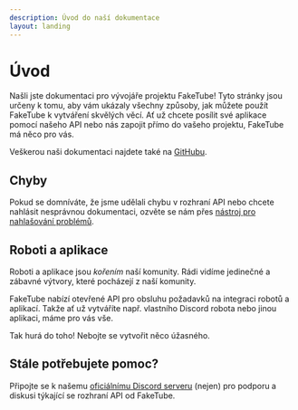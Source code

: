 ```yaml
---
description: Úvod do naší dokumentace
layout: landing
---
```


# Úvod

Našli jste dokumentaci pro vývojáře projektu FakeTube! Tyto stránky jsou určeny k tomu, aby vám ukázaly všechny způsoby, jak můžete použít FakeTube k vytváření skvělých věcí. Ať už chcete posílit své aplikace pomocí našeho API nebo nás zapojit přímo do vašeho projektu, FakeTube má něco pro vás.

Veškerou naši dokumentaci najdete také na [GitHubu](https://github.com/FakeTubeDevs/faketube-api-docs).

## Chyby

Pokud se domníváte, že jsme udělali chybu v rozhraní API nebo chcete nahlásit nesprávnou dokumentaci, ozvěte se nám přes [nástroj pro nahlašování problémů](https://github.com/FakeTubeDevs/faketube-api-docs/issues).

## Roboti a aplikace

Roboti a aplikace jsou _kořením_ naší komunity. Rádi vidíme jedinečné a zábavné výtvory, které pocházejí z naší komunity.

FakeTube nabízí otevřené API pro obsluhu požadavků na integraci robotů a aplikací. Takže ať už vytváříte např. vlastního Discord robota nebo jinou aplikaci, máme pro vás vše.

Tak hurá do toho! Nebojte se vytvořit něco úžasného.

## Stále potřebujete pomoc?

Připojte se k našemu [oficiálnímu Discord serveru](https://discord.gg/k46F443VZJ) (nejen) pro podporu a diskusi týkající se rozhraní API od FakeTube.
